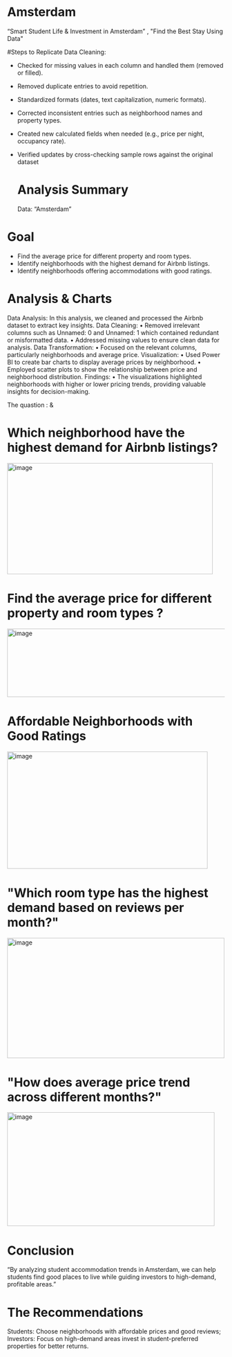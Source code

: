 # Amsterdam
“Smart Student Life &amp; Investment in Amsterdam” , "Find the Best Stay Using Data"

#Steps to Replicate Data Cleaning:
- Checked for missing values in each column and handled them (removed or filled).
- Removed duplicate entries to avoid repetition.
- Standardized formats (dates, text capitalization, numeric formats).
- Corrected inconsistent entries such as neighborhood names and property types.
- Created new calculated fields when needed (e.g., price per night, occupancy rate).
- Verified updates by cross-checking sample rows against the original dataset

  # Analysis Summary
  Data: “Amsterdam”
# Goal
- Find the average price for different property and room types.
- Identify neighborhoods with the highest demand for Airbnb listings.
- Identify neighborhoods offering accommodations with good ratings.

# Analysis & Charts
Data Analysis:
In this analysis, we cleaned and processed the Airbnb dataset to extract key insights.
Data Cleaning:
	•	Removed irrelevant columns such as Unnamed: 0 and Unnamed: 1 which contained redundant or misformatted data.
	•	Addressed missing values to ensure clean data for analysis.
Data Transformation:
	•	Focused on the relevant columns, particularly neighborhoods and average price.
Visualization:
	•	Used Power BI to create bar charts to display average prices by neighborhood.
	•	Employed scatter plots to show the relationship between price and neighborhood distribution.
Findings:
	•	The visualizations highlighted neighborhoods with higher or lower pricing trends, providing valuable insights for decision-making.

The quastion : &  
  # Which neighborhood have the highest demand for Airbnb listings?
<img width="476" height="257" alt="image" src="https://github.com/user-attachments/assets/3805d255-78c9-4eaa-9476-80edc4b0b1c3" />


# Find the average price for different property and room types ?
<img width="2299" height="158" alt="image" src="https://github.com/user-attachments/assets/e4a08e4d-e5c4-489e-962f-14aed9b5d700" />

# Affordable Neighborhoods with Good Ratings
<img width="464" height="271" alt="image" src="https://github.com/user-attachments/assets/9c824bc6-bb53-4e3b-bddd-b6caefe140cc" />

# "Which room type has the highest demand based on reviews per month?"

 <img width="503" height="278" alt="image" src="https://github.com/user-attachments/assets/af38100a-8565-4b5c-86cf-079187c44531" />

# "How does average price trend across different months?"
 
<img width="480" height="263" alt="image" src="https://github.com/user-attachments/assets/73f115b7-772f-4911-b557-2291b28b9f93" />


# Conclusion
“By analyzing student accommodation trends in Amsterdam, we can help students find good places to live while guiding investors to high-demand, profitable areas.”


# The Recommendations
Students: Choose neighborhoods with affordable prices and good reviews; 
Investors: Focus on high-demand areas  invest in student-preferred properties for better returns.





